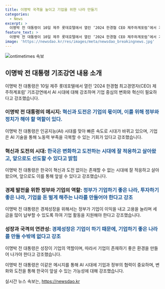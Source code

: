 ```yaml
---
title: 이명박 국격을 높이고 기업을 위한 나라 만들기
categories:
  - News
excerpt: >
  이명박 전 대통령이 10일 제주 롯데호텔에서 열린 ‘2024 한경협 CEO 제주하계포럼’에서 기조강연을 했습니다. 그는 현재의 어려운 시기에 기업의 혁신과 도전이 중요하며, 정부와 정치가 역할을 할 필요가 있다고 강조했습니다. 또한 인공지능(AI) 시대에 대비하여 기업 중심의 변화와 혁신이 필요하며, 이를 위해 여러 경험을 예시로 들어 기업가 정신의 중요성을 역설했습니다. 더불어 한국이 변화하고 도전하는 시대에 앞서갈 수 있다고 강조하며, 기업이 성장하고 일자리를 늘릴 수 있도록 세금 등을 조절해야 한다고 언급했습니다.
feature_text: >
  이명박 전 대통령이 10일 제주 롯데호텔에서 열린 ‘2024 한경협 CEO 제주하계포럼’에서 기조강연을 했습니다. 그는 현재의 어려운 시기에 기업의 혁신과 도전이 중요하며, 정부와 정치가 역할을 할 필요가 있다고 강조했습니다. 또한 인공지능(AI) 시대에 대비하여 기업 중심의 변화와 혁신이 필요하며, 이를 위해 여러 경험을 예시로 들어 기업가 정신의 중요성을 역설했습니다. 더불어 한국이 변화하고 도전하는 시대에 앞서갈 수 있다고 강조하며, 기업이 성장하고 일자리를 늘릴 수 있도록 세금 등을 조절해야 한다고 언급했습니다.
image: 'https://newsdao.kr/res/images/meta/newsdao_breakingnews.jpg'
---
```


<p><img src="https://newsdao.kr/res/images/meta/newsdao_breakingnews.jpg" alt="ontimetimes 속보" /></p>

<h2 data-ke-size="size26">이명박 전 대통령 기조강연 내용 소개</h2>

<p data-ke-size="size16">이명박 전 대통령은 10일 제주 롯데호텔에서 열린 ‘2024 한경협 최고경영자(CEO) 제주하계포럼’ 기조강연에서 AI 시대에 대해 강조하며 기업 중심의 변화와 혁신이 필요하다고 강조했습니다.</p>

<h3>이명박 전 대통령의 메시지: <b><span style="color: #1a5490;">혁신과 도전은 기업의 몫이며, 이를 위해 정부와 정치가 해야 할 역할이 있다.</span></b></h3>

<p data-ke-size="size16">이명박 전 대통령은 인공지능(AI) 시대를 맞아 빠른 속도로 시대가 바뀌고 있으며, 기업은 AI 기술을 통해 노동력 부족을 극복할 수 있는 기회가 있다고 강조했습니다.</p>

<h3>혁신과 도전의 시대: <b><span style="color: #1a5490;">한국은 변화하고 도전하는 시대에 잘 적응하고 살아왔고, 앞으로도 선도할 수 있다고 밝힘</span></b></h3>

<p data-ke-size="size16">이명박 전 대통령은 한국이 혁신과 도전 없이는 존재할 수 없는 시대에 잘 적응하고 살아왔으며, 앞으로도 이를 통해 앞설 수 있다고 강조했습니다.</p>

<h3>경제 발전을 위한 정부와 기업의 역할: <b><span style="color: #1a5490;">정부가 기업하기 좋은 나라, 투자하기 좋은 나라, 기업을 돈 벌게 해주는 나라를 만들어야 한다고 강조</span></b></h3>

<p data-ke-size="size16">이명박 전 대통령은 경제성장을 위해서는 정부가 기업이 이익을 내고 고용을 늘리며 세금을 많이 납부할 수 있도록 하여 기업 활동을 지원해야 한다고 강조했습니다.</p>

<h3>성장과 국격의 연관성: <b><span style="color: #1a5490;">경제성장은 기업이 하기 때문에, 기업하기 좋은 나라를 만들 수밖에 없다고 강조</span></b></h3>

<p data-ke-size="size16">이명박 전 대통령은 성장이 기업의 역할이며, 따라서 기업이 존재하기 좋은 환경을 만들어 나가야 한다고 강조했습니다.</p>

<p>이명박 전 대통령은 이같은 메시지를 통해 AI 시대에 기업과 정부의 협력이 중요하며, 변화와 도전을 통해 한국이 앞설 수 있는 가능성에 대해 강조했습니다.</p>
실시간 뉴스 속보는, <a href="https://newsdao.kr" rel="dofollow">https://newsdao.kr</a>


